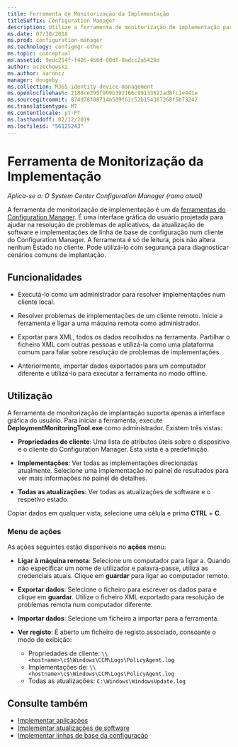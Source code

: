 ```yaml
---
title: Ferramenta de Monitorização da Implementação
titleSuffix: Configuration Manager
description: Utilize a ferramenta de monitorização de implementação para resolver problemas de implementações de software num cliente do Configuration Manager.
ms.date: 07/30/2018
ms.prod: configuration-manager
ms.technology: configmgr-other
ms.topic: conceptual
ms.assetid: 9edc214f-f405-456d-80df-8adcc2a5428d
author: aczechowski
ms.author: aaroncz
manager: dougeby
ms.collection: M365-identity-device-management
ms.openlocfilehash: 2188ce295f999b392166c99133822ad8fc1e441e
ms.sourcegitcommit: 874d78f08714a509f61c52b154387268f5b73242
ms.translationtype: MT
ms.contentlocale: pt-PT
ms.lasthandoff: 02/12/2019
ms.locfileid: "56125243"
---
```

# <a name="deployment-monitoring-tool"></a>Ferramenta de Monitorização da Implementação

*Aplica-se a: O System Center Configuration Manager (ramo atual)*

A ferramenta de monitorização de implementação é um da [ferramentas do Configuration Manager](/sccm/core/support/tools). É uma interface gráfica do usuário projetada para ajudar na resolução de problemas de aplicativos, da atualização de software e implementações de linha de base de configuração num cliente do Configuration Manager. A ferramenta é só de leitura, pois não altera nenhum Estado no cliente. Pode utilizá-lo com segurança para diagnosticar cenários comuns de implantação.


## <a name="features"></a>Funcionalidades

- Executá-lo como um administrador para resolver implementações num cliente local.  

- Resolver problemas de implementações de um cliente remoto. Inicie a ferramenta e ligar a uma máquina remota como administrador.  

- Exportar para XML, todos os dados recolhidos na ferramenta. Partilhar o ficheiro XML com outras pessoas e utilizá-la como uma plataforma comum para falar sobre resolução de problemas de implementações.  

- Anteriormente, importar dados exportados para um computador diferente e utilizá-lo para executar a ferramenta no modo offline.   


## <a name="usage"></a>Utilização

A ferramenta de monitorização de implantação suporta apenas a interface gráfica do usuário. Para iniciar a ferramenta, execute **DeploymentMonitoringTool.exe** como administrador. Existem três vistas:  

- **Propriedades de cliente**: Uma lista de atributos úteis sobre o dispositivo e o cliente do Configuration Manager. Esta vista é a predefinição.   

- **Implementações**: Ver todas as implementações direcionadas atualmente. Selecione uma implementação no painel de resultados para ver mais informações no painel de detalhes.  

- **Todas as atualizações**: Ver todas as atualizações de software e o respetivo estado.  

Copiar dados em qualquer vista, selecione uma célula e prima **CTRL** + **C**.


### <a name="actions-menu"></a>Menu de ações

As ações seguintes estão disponíveis no **ações** menu:  

- **Ligar à máquina remota**: Selecione um computador para ligar a. Quando não especificar um nome de utilizador e palavra-passe, utiliza as credenciais atuais. Clique em **guardar** para ligar ao computador remoto.  

- **Exportar dados**: Selecione o ficheiro para escrever os dados para e clique em **guardar**. Utilize o ficheiro XML exportado para resolução de problemas remota num computador diferente.  

- **Importar dados**: Selecione um ficheiro a importar para a ferramenta.  

- **Ver registo**: É aberto um ficheiro de registo associado, consoante o modo de exibição:  
    - Propriedades de cliente: `\\<hostname>\c$\Windows\CCM\Logs\PolicyAgent.log`
    - Implementações de: `\\<hostname>\c$\Windows\CCM\Logs\PolicyAgent.log`
    - Todas as atualizações: `C:\Windows\WindowsUpdate.log`



## <a name="see-also"></a>Consulte também

- [Implementar aplicações](/sccm/apps/deploy-use/deploy-applications)
- [Implementar atualizações de software](/sccm/sum/deploy-use/deploy-software-updates)
- [Implementar linhas de base da configuração](/sccm/compliance/deploy-use/deploy-configuration-baselines)
